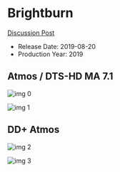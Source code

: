 # Brightburn

[Discussion Post](https://www.avsforum.com/threads/bass-eq-for-filtered-movies.2995212/post-58393252)

* Release Date: 2019-08-20
* Production Year: 2019

## Atmos / DTS-HD MA 7.1

![img 0](https://i.imgur.com/agwHDLD.jpg)

![img 1](https://i.imgur.com/pBDChcz.jpg)

## DD+ Atmos

![img 2](https://i.imgur.com/yiJV6WH.jpg)

![img 3](https://i.imgur.com/dzm1UXv.png)

